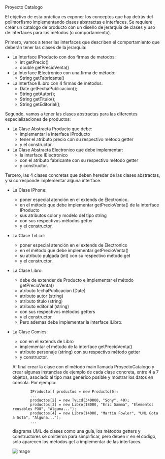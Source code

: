 Proyecto Catalogo

El objetivo de esta práctica es exponer los conceptos que hay detrás del polimorfismo implementando clases abstractas e interfaces.
Se requiere crear un catalogo de producto con un diseño de jerarquía de clases y uso de interfaces para los métodos (o comportamiento).

Primero, vamos a tener las interfaces que describen el comportamiento que deberán tener las clases de la jerarquía:
- La Interface IProducto con dos firmas de metodos:
   * int getPrecio()
   * double getPrecioVenta()
- La Interface IElectronico con una firma de método:
   * String getFabricante()
- La Interface ILibro con 4 firmas de métodos:
   * Date getFechaPublicacion();
   * String getAutor();
   * String getTitulo();
   * String getEditorial();

Segundo, vamos a tener las clases abstractas para las diferentes especializaciones de productos:
- La Clase Abstracta Producto que debe:
   * implementar la interface IProducto
   * tener el atributo precio con su respectivo método getter
   *  y el constructor.
- La Clase Abstracta Electronico que debe implementar:
   * la interface IElectronico
   * con el atributo fabricante con su respectivo método getter
   *  y constructor.
     
Tercero, las 4 clases concretas que deben heredar de las clases abstractas, y si corresponde implementar alguna interface.
- La Clase IPhone:
   * poner especial atención en el extends de Electronico.
   * en el método que debe implementar getPrecioVenta() de la interface IProducto
   * sus atributos color y modelo del tipo string
   * con sus respectivos métodos getter
   * y el constructor.
- La Clase TvLcd:
   * poner especial atención en el extends de Electronico
   * en el método que debe implementar getPrecioVenta()
   * su atributo pulgada (int) con su respectivo método get
   *  y el constructor.
- La Clase Libro:
   * debe de extender de Producto e implementar el método getPrecioVenta()
   * atributo fechaPublicacion (Date)
   * atributo autor (string)
   * atributo titulo (string)
   * atributo editorial (string)
   * con sus respectivos métodos getters
   * y el constructor
   * Pero ademas debe implementar la interface ILibro.
- La Clase Comics:
   * con en el extends de Libro
   * implementar el método de la interface getPrecioVenta()
   * atributo personaje (string) con su respectivo método getter
   *  y constructor.
 
  Al final crear la clase con el método main llamada ProyectoCatalogo y crear algunas instancias de ejemplo de cada clase concreta, entre 4 a 7 objetos, asociado al tipo mas genérico posible y mostrar los datos en consola. Por ejemplo:

              IProducto[] productos = new Producto[6];
              ...
              productos[2] = new TvLcd(340000, "Sony", 40);
              productos[3] = new Libro(18000, "Eric Gamma", "Elementos reusables POO", "Alguna...");
              productos[4] = new Libro(14000, "Martin Fowler", "UML Gota a Gota", "Alguna...");
              ...

  diagrama UML de clases como una guía, los métodos getters y constructores se omitieron para simplificar, pero deben ir en el código, solo aparecen los métodos get a implementar de las interfaces.

  ![image](https://github.com/CCrisstian/TAREA_Proyecto_Catalogo_INTERFACES/assets/111469216/cac3d9bf-b4d6-4d0f-a483-6b65ee4b94c0)

